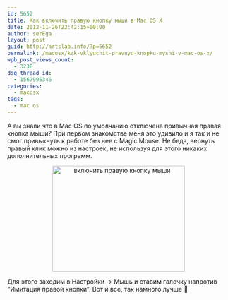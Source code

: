 ```yaml
---
id: 5652
title: Как включить правую кнопку мыши в Mac OS X
date: 2012-11-26T22:42:15+00:00
author: serEga
layout: post
guid: http://artslab.info/?p=5652
permalink: /macosx/kak-vklyuchit-pravuyu-knopku-myshi-v-mac-os-x/
wpb_post_views_count:
  - 3238
dsq_thread_id:
  - 1567995346
categories:
  - macosx
tags:
  - mac os
---
```

А вы знали что в Mac OS по умолчанию отключена привычная правая кнопка мыши? При первом знакомстве меня это удивило и я так и не смог привыкнуть к работе без нее с Magic Mouse. Не беда, вернуть правый клик можно из настроек, не используя для этого никаких дополнительных программ.

<center>
  <a href="http://googledrive.com/host/0B9lHVSSSdxdxd0hjdUdmRzY3Tjg/mac_os_pravaya_knopka.jpeg"><img src="http://googledrive.com/host/0B9lHVSSSdxdxd0hjdUdmRzY3Tjg/mac_os_pravaya_knopka-300x240.jpg" alt="включить правую кнопку мыши" title="mac_os_pravaya_knopka" width="300" height="240" class="aligncenter size-medium wp-image-5786" srcset="http://googledrive.com/host/0B9lHVSSSdxdxd0hjdUdmRzY3Tjg/mac_os_pravaya_knopka-300x240.jpg 300w, http://googledrive.com/host/0B9lHVSSSdxdxd0hjdUdmRzY3Tjg/mac_os_pravaya_knopka.jpeg 696w" sizes="(max-width: 300px) 100vw, 300px" /></a>
</center>

Для этого заходим в Настройки -> Мышь и ставим галочку напротив &#8220;Имитация правой кнопки&#8221;. Вот и все, так намного лучше 🙂